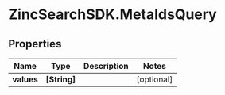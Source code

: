 # ZincSearchSDK.MetaIdsQuery

## Properties

Name | Type | Description | Notes
------------ | ------------- | ------------- | -------------
**values** | **[String]** |  | [optional] 


